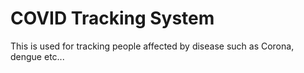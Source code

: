# COVID Tracking System
This is used for tracking people affected by disease such as Corona, dengue etc...
